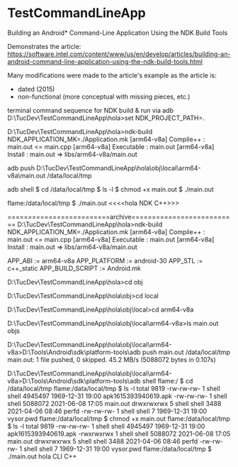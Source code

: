 # TestCommandLineApp
 Building an Android* Command-Line Application Using the NDK Build Tools

Demonstrates the article:
https://software.intel.com/content/www/us/en/develop/articles/building-an-android-command-line-application-using-the-ndk-build-tools.html

Many modifications were made to the article's example as the article is:
- dated (2015)
- non-functional (more conceptual with missing pieces, etc.)

terminal command sequence for NDK build & run via adb
D:\TucDev\TestCommandLineApp\hola>set NDK_PROJECT_PATH=.
 
D:\TucDev\TestCommandLineApp\hola>ndk-build NDK_APPLICATION_MK=./Application.mk
[arm64-v8a] Compile++      : main.out <= main.cpp
[arm64-v8a] Executable     : main.out
[arm64-v8a] Install        : main.out => libs/arm64-v8a/main.out
 
adb push D:\TucDev\TestCommandLineApp\hola\obj\local\arm64-v8a\main.out /data/local/tmp
 
adb shell
$ cd /data/local/tmp
$ ls -l
$ chmod +x main.out
$ ./main.out
 
flame:/data/local/tmp $ ./main.out
<<<<hola NDK C++>>>

=========================archive==========================
D:\TucDev\TestCommandLineApp\hola>ndk-build NDK_APPLICATION_MK=./Application.mk
[arm64-v8a] Compile++      : main.out <= main.cpp
[arm64-v8a] Executable     : main.out
[arm64-v8a] Install        : main.out => libs/arm64-v8a/main.out
 
APP_ABI := arm64-v8a
APP_PLATFORM := android-30
APP_STL := c++_static
APP_BUILD_SCRIPT := Android.mk
 
D:\TucDev\TestCommandLineApp\hola>cd obj
 
D:\TucDev\TestCommandLineApp\hola\obj>cd local
 
D:\TucDev\TestCommandLineApp\hola\obj\local>cd arm64-v8a
 
D:\TucDev\TestCommandLineApp\hola\obj\local\arm64-v8a>ls
main.out  objs
 
D:\TucDev\TestCommandLineApp\hola\obj\local\arm64-v8a>D:\Tools\Android\sdk\platform-tools\adb push main.out /data/local/tmp
main.out: 1 file pushed, 0 skipped. 45.2 MB/s (5088072 bytes in 0.107s)
 
D:\TucDev\TestCommandLineApp\hola\obj\local\arm64-v8a>D:\Tools\Android\sdk\platform-tools\adb shell
flame:/ $ cd /data/local/tmp
flame:/data/local/tmp $ ls -l
total 9819
-rw-rw-rw- 1 shell shell 4945497 1969-12-31 19:00 apk1615393940619.apk
-rw-rw-rw- 1 shell shell 5088072 2021-06-08 17:05 main.out
drwxrwxrwx 5 shell shell    3488 2021-04-06 08:46 perfd
-rw-rw-rw- 1 shell shell       7 1969-12-31 19:00 vysor.pwd
flame:/data/local/tmp $ chmod +x main.out
flame:/data/local/tmp $ ls -l
total 9819
-rw-rw-rw- 1 shell shell 4945497 1969-12-31 19:00 apk1615393940619.apk
-rwxrwxrwx 1 shell shell 5088072 2021-06-08 17:05 main.out
drwxrwxrwx 5 shell shell    3488 2021-04-06 08:46 perfd
-rw-rw-rw- 1 shell shell       7 1969-12-31 19:00 vysor.pwd
flame:/data/local/tmp $ ./main.out
hola CLI C++
